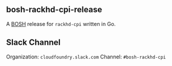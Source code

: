 ## bosh-rackhd-cpi-release

A [BOSH](https://github.com/cloudfoundry/bosh) release for `rackhd-cpi` written in Go.

## Slack Channel
Organization: `cloudfoundry.slack.com`
Channel: `#bosh-rackhd-cpi`
